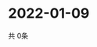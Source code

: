 # 2022-01-09
  共 0条

  <!-- BEGIN -->
  <!-- 最后更新时间Sun Jan 09 2022 02:36:52 GMT+0000 (Coordinated Universal Time) -->
  
  <!-- END -->
  
  